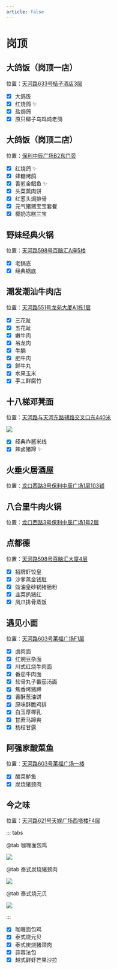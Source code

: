 ```yaml
---
article: false
---
```


# 岗顶

## 大鸽饭（岗顶一店）

<i class="fa-solid fa-location-dot"></i> 位置：<a href="https://ditu.amap.com/place/B0FFIS13WN" target="_blank">天河路633号桔子酒店3层</a>

- [x] 大鸽饭
- [x] 红烧鸽 ✨
- [x] 盐焗鸽
- [x] 原只椰子乌鸡炖老鸽

## 大鸽饭（岗顶二店）

<i class="fa-solid fa-location-dot"></i> 位置：<a href="https://ditu.amap.com/place/B0I63YTRS5" target="_blank">保利中辰广场B2东门旁</a>

- [x] 红烧鸽 ✨
- [x] 蜂糖烤鸽
- [x] 香煎金鲳鱼 ✨
- [x] 头菜蒸肉饼
- [x] 红葱头焗排骨
- [x] 元气猪猪宝宝套餐
- [x] 椰奶冻糕三宝

## 野妹经典火锅

<i class="fa-solid fa-location-dot"></i> 位置：<a href="https://ditu.amap.com/place/B0FFK8MWS5" target="_blank">天河路598号百脑汇A座5楼</a>

- [x] 老锅底
- [x] 经典锅底

## 潮发潮汕牛肉店

<i class="fa-solid fa-location-dot"></i> 位置：<a href="https://ditu.amap.com/place/B0FFIWSA4Y" target="_blank">天河路551号龙苑大厦A1栋1层</a>

- [x] 三花趾
- [x] 五花趾
- [x] 嫩牛肉
- [x] 吊龙肉
- [x] 牛腩
- [x] 肥牛肉
- [x] 鲜牛丸
- [x] 水果玉米
- [x] 手工鲜腐竹

## 十八梯邓凳面

<i class="fa-solid fa-location-dot"></i> 位置：<a href="https://ditu.amap.com/place/B0LDRUD79M" target="_blank">天河路与天河东路辅路交叉口东440米</a>

![](https://img.sherry4869.com/blog/life/food/china/guangdong/guangzhou/th/gd/sbtddm/1.JPEG)

- [x] 经典炸酱米线
- [x] 辣卤猪蹄 ✨

## 火垂火居酒屋

<i class="fa-solid fa-location-dot"></i> 位置：<a href="https://ditu.amap.com/place/B0HR6S7X4D" target="_blank">龙口西路3号保利中辰广场1层103铺</a>

## 八合里牛肉火锅

<i class="fa-solid fa-location-dot"></i> 位置：<a href="https://ditu.amap.com/place/B0FFI8YYA2" target="_blank">龙口西路3号保利中辰广场1号2层</a>

## 点都德

<i class="fa-solid fa-location-dot"></i> 位置：<a href="https://ditu.amap.com/place/B0FFGHE53M" target="_blank">天河路598号百脑汇大厦4层</a>

- [x] 招牌虾饺皇
- [x] 沙爹蒸金钱肚
- [x] 豉油皇砂锅猪肠粉
- [x] 韭菜扒猪红
- [x] 凤爪排骨蒸饭

## 遇见小面

<i class="fa-solid fa-location-dot"></i> 位置：<a href="https://ditu.amap.com/place/B0FFJ9HE0P" target="_blank">天河路603号莱福广场F1层</a>

- [x] 卤肉面
- [x] 红豌豆杂面
- [x] 川式红烧牛肉面
- [x] 番茄牛肉面
- [x] 软骨丸子番茄汤面
- [x] 焦香烤猪蹄
- [x] 香酥葱油饼
- [x] 原味酥脆鸡排
- [x] 白玉厚椰乳
- [x] 甘蔗马蹄爽
- [x] 杨枝甘露

## 阿强家酸菜鱼

<i class="fa-solid fa-location-dot"></i> 位置：<a href="https://ditu.amap.com/place/B0G0TAEIIH" target="_blank">天河路603号莱福广场一楼</a>

- [x] 酸菜鲈鱼
- [x] 炭烧猪颈肉

## 今之味

<i class="fa-solid fa-location-dot"></i> 位置：<a href="https://ditu.amap.com/place/B0GKSBCUID" target="_blank">天河路621号天娱广场西塔楼F4层</a>

::: tabs

@tab 咖喱面包鸡

![](https://img.sherry4869.com/blog/life/food/china/guangdong/guangzhou/th/gd/jzw/1.jpg)

@tab 泰式炭烧猪颈肉

![](https://img.sherry4869.com/blog/life/food/china/guangdong/guangzhou/th/gd/jzw/2.jpg)

@tab 泰式烧元贝

![](https://img.sherry4869.com/blog/life/food/china/guangdong/guangzhou/th/gd/jzw/3.jpg)

:::

- [x] 咖喱面包鸡
- [x] 泰式烧元贝
- [x] 泰式炭烧猪颈肉
- [x] 蒜蓉法包
- [x] 越式鲜虾芒果沙拉